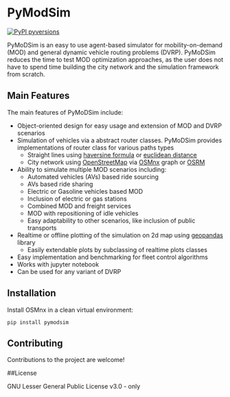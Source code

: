 # PyModSim

[![PyPI pyversions](https://img.shields.io/badge/python-%203.6%20%7C%203.7%20%7C%203.8%20%7C%203.9-blue)](https://pypi.python.org/pypi/python-igraph)

PyMoDSim is an easy to use agent-based simulator for mobility-on-demand (MOD) and general dynamic vehicle routing problems (DVRP). PyMoDSim reduces the time to test MOD optimization approaches, as the user does not have to spend time building the city network and the simulation framework from scratch. 

## Main Features
The main features of PyMoDSim include:
- Object-oriented design for easy usage and extension of MOD and DVRP scenarios
- Simulation of vehicles via a abstract router classes. PyMoDSim provides implementations of router class for various paths types  
    - Straight lines using [haversine formula] or [euclidean distance]
    - City network using [OpenStreetMap] via [OSMnx] graph or [OSRM]
- Ability to simulate multiple MOD scenarios including:
    - Automated vehicles (AVs) based ride sourcing
    - AVs based ride sharing
    - Electric or Gasoline vehicles based MOD
    - Inclusion of electric or gas stations
    - Combined MOD and freight services
    - MOD with repositioning of idle vehicles
    - Easy adaptability to other scenarios, like inclusion of public transports
- Realtime or offline plotting of the simulation on 2d map using [geopandas] library
    - Easily extendable plots by subclassing of realtime plots classes
- Easy implementation and benchmarking for fleet control algorithms
- Works with jupyter notebook
- Can be used for any variant of DVRP


[OpenStreetMap]: <https://www.openstreetmap.org/>
[OSMnx]: <https://github.com/gboeing/osmnx>
[OSRM]: <http://project-osrm.org/>
[haversine formula]: <https://en.wikipedia.org/wiki/Haversine_formula>
[euclidean distance]: <https://en.wikipedia.org/wiki/Euclidean_distance>
[geopandas]: <https://geopandas.org/>


## Installation

Install OSMnx in a clean virtual environment:

```
pip install pymodsim
```


## Contributing

Contributions to the project are welcome!

##License

GNU Lesser General Public License v3.0 - only
